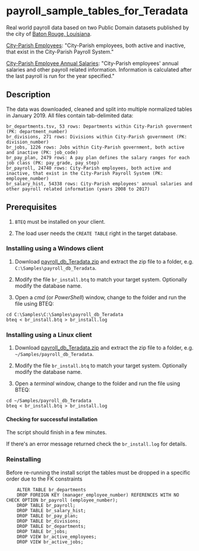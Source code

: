 # payroll_sample_tables_for_Teradata

Real world payroll data based on two Public Domain datasets published by the city of [Baton Rouge, Louisiana](https://www.brla.gov/).

[City-Parish Employees](https://data.brla.gov/Government/City-Parish-Employees/gyhq-w3h3): 
"City-Parish employees, both active and inactive, that exist in the City-Parish Payroll System."

[City-Parish Employee Annual Salaries](https://data.brla.gov/Government/City-Parish-Employee-Annual-Salaries/g5c2-myyj): 
"City-Parish employees' annual salaries and other payroll related information. Information is calculated after the last payroll is run for the year specified."

## Description

The data was downloaded, cleaned and split into multiple normalized tables in January 2019.  All files contain tab-delimited data:

    br_departments.tsv, 53 rows: Departments within City-Parish government (PK: department_number)
    br_divisions, 271 rows: Divisions within City-Parish government (PK: division_number)
    br_jobs, 1226 rows: Jobs within City-Parish government, both active and inactive (PK: job_code)
    br_pay_plan, 2479 rows: A pay plan defines the salary ranges for each job class (PK: pay_grade, pay_step)
    br_payroll, 24740 rows: City-Parish employees, both active and inactive, that exist in the City-Parish Payroll System (PK: employee_number)
    br_salary_hist, 54338 rows: City-Parish employees' annual salaries and other payroll related information (years 2008 to 2017)
 
## Prerequisites

 1. `BTEQ` must be installed on your client.

 2. The load user needs the `CREATE TABLE` right in the target database.

### Installing using a Windows client

 1. Download [payroll_db_Teradata.zip](https://github.com/dnoeth/payroll_sample_tables_for_Teradata/blob/master/financial_db_Teradata.zip) and extract the zip file to a folder, e.g. `C:\Samples\payroll_db_Teradata`.

 2. Modify the file `br_install.btq` to match your target system. Optionally modify the database name.
 
 3. Open a *cmd* (or *PowerShell*) window, change to the folder and run the file using BTEQ:

```
cd C:\Samples\C:\Samples\payroll_db_Teradata
bteq < br_install.btq > br_install.log
```

### Installing using a Linux client

 1. Download [payroll_db_Teradata.zip](https://github.com/dnoeth/payroll_sample_tables_for_Teradata/blob/master/financial_db_Teradata.zip) and extract the zip file to a folder, e.g. `~/Samples/payroll_db_Teradata`.

 2. Modify the file `br_install.btq` to match your target system. Optionally modify the database name.
 
 3. Open a *terminal* window, change to the folder and run the file using BTEQ:
 
```
cd ~/Samples/payroll_db_Teradata
bteq < br_install.btq > br_install.log
```

#### Checking for successful installation

The script should finish in a few minutes.

If there's an error message returned check the `br_install.log` for details.

### Reinstalling

Before re-running the install script the tables must be dropped in a specific order due to the FK constraints

```
    ALTER TABLE br_departments
    DROP FOREIGN KEY (manager_employee_number) REFERENCES WITH NO CHECK OPTION br_payroll (employee_number); 
    DROP TABLE br_payroll;
    DROP TABLE br_salary_hist;
    DROP TABLE br_pay_plan;
    DROP TABLE br_divisions;
    DROP TABLE br_departments;
    DROP TABLE br_jobs;
    DROP VIEW br_active_employees;
    DROP VIEW br_active_jobs;

```
